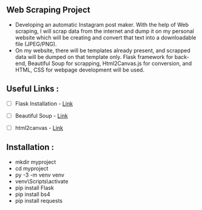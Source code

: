 ## Web Scraping Project

 - Developing an automatic Instagram post maker. With the help of Web scraping, I will scrap data from the internet and dump it on my personal website which will be creating and convert that text into a downloadable file (JPEG/PNG).
 - On my website, there will be templates already present, and scrapped data will be dumped on that template only.
Flask framework for back-end, Beautiful Soup for scrapping, Html2Canvas.js for conversion, and HTML, CSS for webpage development will be used.

## Useful Links :
 - [ ] Flask Installation - [Link](https://flask.palletsprojects.com/en/2.1.x/installation/)
 - [ ] Beautiful Soup - [Link](https://www.crummy.com/software/BeautifulSoup/bs4/doc/)
 - [ ] html2canvas - [Link](https://html2canvas.hertzen.com/)


## Installation :

 - mkdir myproject
 - cd myproject
 - py -3 -m venv venv
 - venv\Scripts\activate
 - pip install Flask
 - pip install bs4
 - pip install requests
